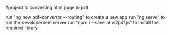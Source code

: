 #project to converting html page to pdf

run "ng new pdf-convertor --routing" to create a new app
run "ng serve" to run the developement server
run "npm i --save html2pdf.js" to install the required library